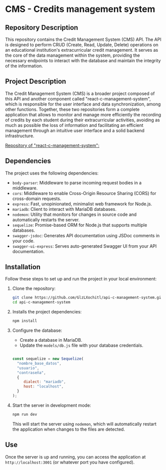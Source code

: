 # CMS - Credits management system

## Repository Description

This repository contains the Credit Management System (CMS) API. The API is designed to perform CRUD (Create, Read, Update, Delete) operations on an educational institution's extracurricular credit management. It serves as the core of the data management within the system, providing the necessary endpoints to interact with the database and maintain the integrity of the information.

## Project Description 

The Credit Management System (CMS) is a broader project composed of this API and another component called "react-c-management-system", which is responsible for the user interface and data synchronization, among other functions. Together, these two repositories form a complete application that allows to monitor and manage more efficiently the recording of credits by each student during their extracurricular activities, avoiding as much as possible the loss of information and facilitating an efficient management through an intuitive user interface and a solid backend infrastructure.

[Repository of "react-c-management-system": ](https://github.com/GlzLXochitl/react-c-management-system.git)

## Dependencies

The project uses the following dependencies:

- `body-parser`: Middleware to parse incoming request bodies in a middleware.
- `cors`: Middleware to enable Cross-Origin Resource Sharing (CORS) for cross-domain requests.
- `express`: Fast, unopinionated, minimalist web framework for Node.js.
- `mariadb`: Client to interact with MariaDB databases.
- `nodemon`: Utility that monitors for changes in source code and automatically restarts the server.
- `sequelize`: Promise-based ORM for Node.js that supports multiple databases.
- `swagger-jsdoc`: Generates API documentation using JSDoc comments in your code.
- `swagger-ui-express`: Serves auto-generated Swagger UI from your API documentation.


## Installation

Follow these steps to set up and run the project in your local environment:

1. Clone the repository:

   ```sh
   git clone https://github.com/GlzLXochitl/api-c-management-system.git
   cd api-c-management-system
   ```

2. Installs the project dependencies:

   ```sh
   npm install
   ```

3. Configure the database:

   - Create a database in MariaDB.
   - Update the `models/db.js` file with your database credentials.

   ```javascript

   const sequelize = new Sequelize(
     "nombre_base_datos",
     "usuario",
     "contraseña",
     {
        dialect: "mariadb",
        host: "localhost",
     }
   );

   ```

4. Start the server in development mode:

   ```sh
   npm run dev
   ```

   This will start the server using `nodemon`, which will automatically restart the application when changes to the files are detected.

## Use

Once the server is up and running, you can access the application at `http://localhost:3001` (or whatever port you have configured).
